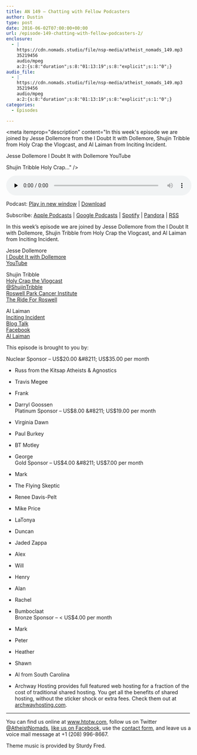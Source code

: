 ```yaml
---
title: AN 149 – Chatting with Fellow Podcasters
author: Dustin
type: post
date: 2016-06-02T07:00:00+00:00
url: /episode-149-chatting-with-fellow-podcasters-2/
enclosure:
  - |
    https://cdn.nomads.studio/file/nsp-media/atheist_nomads_149.mp3
    35219456
    audio/mpeg
    a:2:{s:8:"duration";s:8:"01:13:19";s:8:"explicit";s:1:"0";}
audio_file:
  - |
    https://cdn.nomads.studio/file/nsp-media/atheist_nomads_149.mp3
    35219456
    audio/mpeg
    a:2:{s:8:"duration";s:8:"01:13:19";s:8:"explicit";s:1:"0";}
categories:
  - Episodes

---
```

<div itemscope itemtype="http://schema.org/AudioObject">
  <meta itemprop="name" content="Episode 149 &#8211; Chatting with Fellow Podcasters" />
  
  <meta itemprop="uploadDate" content="2016-06-02T01:00:00-06:00" />
  
  <meta itemprop="encodingFormat" content="audio/mpeg" />
  
  <meta itemprop="duration" content="PT1H13M19S" />
  
  <meta itemprop="description" content="In this week's episode we are joined by Jesse Dollemore from the I Doubt It with Dollemore, Shujin Tribble from Holy Crap the Vlogcast, and Al Laiman from Inciting Incident.

Jesse Dollemore
I Doubt It with Dollemore
YouTube

Shujin Tribble
Holy Crap..." />
  
  <meta itemprop="contentUrl" content="https://dts.podtrac.com/redirect.mp3/cdn.nomads.studio/file/nsp-media/atheist_nomads_149.mp3" />
  
  <meta itemprop="contentSize" content="33.6" />
  </p> 
  
  <div class="powerpress_player" id="powerpress_player_8408">
    <audio class="wp-audio-shortcode" id="audio-5085-152" preload="none" style="width: 100%;" controls="controls"><source type="audio/mpeg" src="https://dts.podtrac.com/redirect.mp3/cdn.nomads.studio/file/nsp-media/atheist_nomads_149.mp3?_=152" /><a href="https://dts.podtrac.com/redirect.mp3/cdn.nomads.studio/file/nsp-media/atheist_nomads_149.mp3">https://dts.podtrac.com/redirect.mp3/cdn.nomads.studio/file/nsp-media/atheist_nomads_149.mp3</a></audio>
  </div>
</div>

<p class="powerpress_links powerpress_links_mp3">
  Podcast: <a href="https://dts.podtrac.com/redirect.mp3/cdn.nomads.studio/file/nsp-media/atheist_nomads_149.mp3" class="powerpress_link_pinw" target="_blank" title="Play in new window" onclick="return powerpress_pinw('https://htotw.com/?powerpress_pinw=5085-podcast');" rel="nofollow">Play in new window</a> | <a href="https://dts.podtrac.com/redirect.mp3/cdn.nomads.studio/file/nsp-media/atheist_nomads_149.mp3" class="powerpress_link_d" title="Download" rel="nofollow" download="atheist_nomads_149.mp3">Download</a>
</p>

<p class="powerpress_links powerpress_subscribe_links">
  Subscribe: <a href="https://podcasts.apple.com/us/podcast/humanists-take-on-the-world/id530050098?mt=2&ls=1" class="powerpress_link_subscribe powerpress_link_subscribe_itunes" target="_blank" title="Subscribe on Apple Podcasts" rel="nofollow">Apple Podcasts</a> | <a href="https://www.google.com/podcasts?feed=aHR0cDovL2F0aGVpc3Rub21hZHMubGlic3luLmNvbS9yc3M%3D" class="powerpress_link_subscribe powerpress_link_subscribe_googleplay" target="_blank" title="Subscribe on Google Podcasts" rel="nofollow">Google Podcasts</a> | <a href="https://open.spotify.com/show/3LzK2xZGike6Tc1GEMtMbr?si=LieN9SNuTpq96smuaUsH8A" class="powerpress_link_subscribe powerpress_link_subscribe_spotify" target="_blank" title="Subscribe on Spotify" rel="nofollow">Spotify</a> | <a href="https://www.pandora.com/podcast/atheist-nomads/PC:10122?corr=62071012&part=ug" class="powerpress_link_subscribe powerpress_link_subscribe_pandora" target="_blank" title="Subscribe on Pandora" rel="nofollow">Pandora</a> | <a href="https://htotw.com/feed/podcast/" class="powerpress_link_subscribe powerpress_link_subscribe_rss" target="_blank" title="Subscribe via RSS" rel="nofollow">RSS</a>
</p>

In this week&#8217;s episode we are joined by Jesse Dollemore from the I Doubt It with Dollemore, Shujin Tribble from Holy Crap the Vlogcast, and Al Laiman from Inciting Incident.

Jesse Dollemore  
<a href="https://dollemore.com/" target="_blank" rel="noopener">I Doubt It with Dollemore</a>  
<a href="https://www.youtube.com/c/dollemore" target="_blank" rel="noopener">YouTube</a>

Shujin Tribble  
<a href="http://holycrapthevlogcast.com/" target="_blank" rel="noopener">Holy Crap the Vlogcast</a>  
<a href="https://twitter.com/ShujinTribble" target="_blank" rel="noopener">@ShujinTribble</a>  
<a href="https://www.roswellpark.org/" target="_blank" rel="noopener">Roswell Park Cancer Institute</a>  
<a href="http://rpaf.convio.net/site/TR/SpecialEvents/General?team_id=1740&pg=team&fr_id=1060" target="_blank" rel="noopener">The Ride For Roswell</a>

Al Laiman  
<a href="http://www.incitingincidentpodcast.com" target="_blank" rel="noopener">Inciting Incident</a>  
<a href="http://www.blogtalkradio.com/incitingincident" target="_blank" rel="noopener">Blog Talk</a>  
<a href="http://www.facebook.com/incitingincidentpodcast" target="_blank" rel="noopener">Facebook</a>  
<a href="http://www.allaiman.com" target="_blank" rel="noopener">Al Laiman</a>

This episode is brought to you by:

Nuclear Sponsor &#8211; US$20.00 &#8211; US$35.00 per month  
* Russ from the Kitsap Atheists & Agnostics  
* Travis Megee  
* Frank  
* Darryl Goossen  
Platinum Sponsor &#8211; US$8.00 &#8211; US$19.00 per month  
* Virginia Dawn  
* Paul Burkey  
* BT Motley  
* George  
Gold Sponsor &#8211; US$4.00 &#8211; US$7.00 per month  
* Mark  
* The Flying Skeptic  
* Renee Davis-Pelt  
* Mike Price  
* LaTonya  
* Duncan  
* Jaded Zappa  
* Alex  
* Will  
* Henry  
* Alan  
* Rachel  
* Bumboclaat  
Bronze Sponsor &#8211; < US$4.00 per month  
* Mark  
* Peter  
* Heather  
* Shawn  
* Al from South Carolina

* Archway Hosting provides full featured web hosting for a fraction of the cost of traditional shared hosting. You get all the benefits of shared hosting, without the sticker shock or extra fees. Check them out at <a href="http://archwayhosting.com/" target="_blank" rel="noopener">archwayhosting.com</a>.

<hr width="500" />

You can find us online at <a href="https://www.htotw.com/" target="_blank" rel="noopener">www.htotw.com</a>, follow us on Twitter <a href="https://htotw.com/twitter" target="_blank" rel="noopener">@AtheistNomads</a>, <a href="https://htotw.com/facebook" target="_blank" rel="noopener">like us on Facebook</a>, use the [contact form](https://htotw.com/contact), and leave us a voice mail message at +1 (208) 996-8667.

Theme music is provided by Sturdy Fred.